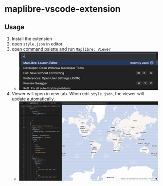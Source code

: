 # maplibre-vscode-extension

## Usage

1. Install the extension
2. open `style.json` in editor
3. open command palette and run `Maplibre: Viewer`
    - ![](./doc/palette.png)
4. Viewer will open in new tab. When edit `style.json`, the viewer will update automatically.
    - ![](./doc/viewer.png)
